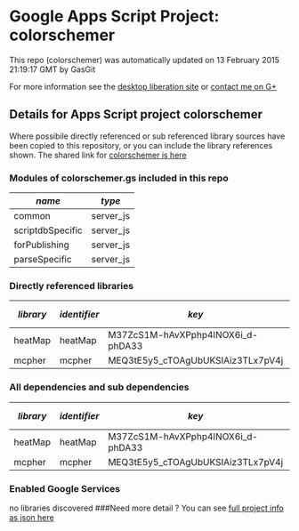 # Google Apps Script Project: colorschemer
This repo (colorschemer) was automatically updated on 13 February 2015 21:19:17 GMT by GasGit

For more information see the [desktop liberation site](http://ramblings.mcpher.com/Home/excelquirks/drivesdk/gettinggithubready "desktop liberation") or [contact me on G+](https://plus.google.com/+BruceMcpherson "Bruce McPherson - GDE")
## Details for Apps Script project colorschemer
Where possibile directly referenced or sub referenced library sources have been copied to this repository, or you can include the library references shown. 
The shared link for [colorschemer is here](https://script.google.com/d/1Kc8WS6DXhPlodBrUNMviBtBAQfSCn9FYUeMHKKehDeWbY5jSSLtYeFa4/edit?usp=sharing "open in the GAS IDE")

### Modules of colorschemer.gs included in this repo
*name*|*type*
--- | --- 
common| server_js
scriptdbSpecific| server_js
forPublishing| server_js
parseSpecific| server_js
### Directly referenced libraries
*library*|*identifier*|*key*|*version*|*dev mode*|*source*|
--- | --- | --- | --- | --- | --- 
heatMap| heatMap|M37ZcS1M-hAvXPphp4INOX6i_d-phDA33|4|no|no
mcpher| mcpher|MEQ3tE5y5_cTOAgUbUKSIAiz3TLx7pV4j|65|no|[here](libraries/mcpher "library source")
### All dependencies and sub dependencies
*library*|*identifier*|*key*|*version*|*dev mode*|*source*|
--- | --- | --- | --- | --- | --- 
heatMap| heatMap|M37ZcS1M-hAvXPphp4INOX6i_d-phDA33|4|no|no
mcpher| mcpher|MEQ3tE5y5_cTOAgUbUKSIAiz3TLx7pV4j|65|no|[here](libraries/mcpher "library source")
### Enabled Google Services
no libraries discovered
###Need more detail ?
You can see [full project info as json here](info.json)
